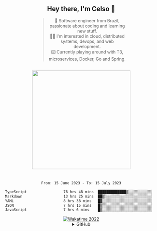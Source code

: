<div align="center">

## Hey there, I'm Celso 🙂

<div style="max-width: 300px; ">

> 🦉 Software engineer from Brazil, passionate about coding and learning new stuff.<br>
> 🧙‍♂️ I'm interested in cloud, distributed systems, devops, and web development.<br>
> ⌨️ Currently playing around with T3, microservices, Docker, Go and Spring.<br>

</div>

<img src="https://skillicons.dev/icons?i=ts,js,java,go,nodejs,nestjs,spring,react,nextjs,docker,ansible" width="325"  style="margin-top:1rem;"/>

<!-- <details> -->
<!-- <summary>🛠 Other Skills</summary> -->
<!---->
<!-- <div align=""> -->
<!--   -->
<!-- [![TypeScript](https://img.shields.io/badge/TypeScript-007ACC?style=for-the-badge&logo=typescript&logoColor=white)](https://www.typescriptlang.org/docs/handbook/2/basic-types.html) -->
<!-- ![Go/Golang](https://img.shields.io/badge/go-%2300ADD8.svg?logo=go&logoColor=white&style=for-the-badge) -->
<!-- ![Java](https://res.cloudinary.com/practicaldev/image/fetch/s--KR6jSVNe--/c_limit%2Cf_auto%2Cfl_progressive%2Cq_auto%2Cw_880/https://img.shields.io/badge/Java-ED8B00%3Fstyle%3Dfor-the-badge%26logo%3Djava%26logoColor%3Dwhite) -->
<!-- ![Ruby](https://img.shields.io/badge/ruby-%23CC342D.svg?style=for-the-badge&logo=ruby&logoColor=white) -->
<!-- ![Lua](https://img.shields.io/badge/lua-%232C2D72.svg?style=for-the-badge&logo=lua&logoColor=white) -->
<!-- [![NestJS](https://img.shields.io/badge/nestjs-%23E0234E.svg?logo=nestjs&logoColor=white&style=for-the-badge)](https://docs.nestjs.com/) -->
<!-- [![Nodejs](https://img.shields.io/badge/Node.js-43853D?style=for-the-badge&logo=node.js&logoColor=white)](https://nodejs.org/en/docs/) -->
<!-- ![Express.js](https://img.shields.io/badge/express.js-%23404d59.svg?logo=express&logoColor=%2361DAFB&style=for-the-badge) -->
<!-- [![Prisma](https://img.shields.io/badge/Prisma-3982CE?style=for-the-badge&logo=Prisma&logoColor=white)](https://www.prisma.io/docs/) -->
<!-- [![Jest](https://img.shields.io/badge/-jest-%23C21325?style=for-the-badge&logo=jest&logoColor=white)](https://jestjs.io/) -->
<!-- ![Spring](https://img.shields.io/badge/spring-%236DB33F.svg?logo=spring&logoColor=white&style=for-the-badge) -->
<!-- [![Vue.js](https://img.shields.io/badge/vuejs-%2335495e.svg?logo=vuedotjs&logoColor=%234FC08D&style=for-the-badge)](https://vuejs.org/guide/) -->
<!-- [![React](https://img.shields.io/badge/React-20232A?style=for-the-badge&logo=react&logoColor=61DAFB)](https://reactjs.org/) -->
<!-- ![Angular](https://img.shields.io/badge/angular-%23DD0031.svg?style=for-the-badge&logo=angular&logoColor=white) -->
<!-- ![SASS](https://img.shields.io/badge/SASS-hotpink.svg?logo=SASS&logoColor=white&style=for-the-badge) -->
<!-- [![TailwindCSS](https://img.shields.io/badge/tailwindcss-%2338B2AC.svg?style=for-the-badge&logo=tailwind-css&logoColor=white)](https://tailwindcss.com/) -->
<!-- [![Postgres](https://img.shields.io/badge/PostgreSQL-316192?style=for-the-badge&logo=postgresql&logoColor=white)](https://www.postgresql.org/) -->
<!-- ![MySQL](https://img.shields.io/badge/mysql-%2300f.svg?logo=mysql&logoColor=white&style=for-the-badge) -->
<!-- [![MongoDB](https://img.shields.io/badge/MongoDB-%234ea94b.svg?style=for-the-badge&logo=mongodb&logoColor=white)](https://www.mongodb.com/docs/) -->
<!-- ![Redis](https://img.shields.io/badge/redis-%23DD0031.svg?logo=redis&logoColor=white&style=for-the-badge) -->
<!-- [![Docker](https://img.shields.io/badge/docker-%230db7ed.svg?style=for-the-badge&logo=docker&logoColor=white)](https://docs.docker.com/) -->
<!-- ![Nginx](https://img.shields.io/badge/nginx-%23009639.svg?style=for-the-badge&logo=nginx&logoColor=white) -->
<!-- ![Vagrant](https://img.shields.io/badge/vagrant-%231563FF.svg?style=for-the-badge&logo=vagrant&logoColor=white) -->
<!-- ![AWS](https://img.shields.io/badge/AWS-%23FF9900.svg?style=for-the-badge&logo=amazon-aws&logoColor=white) -->
<!-- ![Cypress](https://img.shields.io/badge/Cypress-17202C?style=for-the-badge&logo=cypress&logoColor=white) -->
<!-- ![Git](https://img.shields.io/badge/git-%23F05033.svg?style=for-the-badge&logo=git&logoColor=white) -->
<!-- [![Linux](https://img.shields.io/badge/Linux-FCC624?style=for-the-badge&logo=linux&logoColor=black)](https://github.com/torvalds/linux) -->
<!-- ![Shell Script](https://img.shields.io/badge/shell_script-%23121011.svg?logo=gnu-bash&logoColor=white&style=for-the-badge) -->
<!--  </div> -->

#

<cr/>

<div style="max-width: 700px;">

<!--START_SECTION:waka-->

```txt
From: 15 June 2023 - To: 15 July 2023

TypeScript                 76 hrs 48 mins  █████████████▒░░░░░░░░░░░   53.95 %
Markdown                   13 hrs 25 mins  ██▒░░░░░░░░░░░░░░░░░░░░░░   09.43 %
YAML                       8 hrs 38 mins   █▓░░░░░░░░░░░░░░░░░░░░░░░   06.08 %
JSON                       7 hrs 15 mins   █▒░░░░░░░░░░░░░░░░░░░░░░░   05.09 %
JavaScript                 7 hrs 6 mins    █▒░░░░░░░░░░░░░░░░░░░░░░░   04.99 %
```

<!--END_SECTION:waka-->

</div>

<a href="https://wakatime.com/@8a52c0fd-ec78-403a-81d0-07c674c564b3" title="Time coded since Jan 17 2022">
<img src="https://wakatime.com/badge/user/8a52c0fd-ec78-403a-81d0-07c674c564b3.svg" alt="Wakatime 2022" title="Time coded since Jan 17 2022" />
</a>

<details>
<summary>GitHub</summary>
<div>

<img src="http://github-readme-stats.vercel.app/api/top-langs/?username=celsobenedetti&layout=compact&custom_title=Languages&include_all_commits=true&count_private=true&langs_count=6&theme=transparent&bg_color=00000000" height="180em"/>
<img src="https://streak-stats.demolab.com?user=celsobenedetti&theme=transparent" height="180rem"/>

</div>
</details>

</div>
